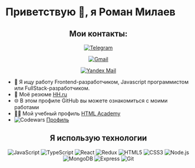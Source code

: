 # Приветствую 👋, я Роман Милаев

<h2 align="center">Мои контакты:</h2>
<p align="center">
  <a href="https://t.me/zesh8">
    <img src="https://img.shields.io/badge/Telegram-2CA5E0?style=flat&logo=telegram&logoColor=white" alt="Telegram">
  </a>
</p>
<p align="center">
  <a href="mailto:spb.promo.milaev.r@gmail.com">
    <img src="https://img.shields.io/badge/Gmail-D14836?style=flat&logo=gmail&logoColor=white" alt="Gmail">
  </a>
</p>
<p align="center">
  <a href="mailto:r.milaev@yandex.ru">
    <img src="https://img.shields.io/badge/Yandex%20Mail-FF0000?style=flat&logo=yandex&logoColor=white" alt="Yandex Mail">
  </a>
</p>

- 👦 Я ищу работу Frontend-разработчиком, Javascript программистом или FullStack-разработчиком.
- 📝 Моё резюме [HH.ru](https://hh.ru/resume/e6e53026ff0c6d8ad50039ed1f4f6757455459)
- 🌐 В этом профиле GitHub вы можете ознакомиться с моими работами
- 👨‍💻 Мой учебный профиль [HTML Academy](https://htmlacademy.ru/profile/zesh8)
- ![Codewars](https://img.shields.io/badge/Codewars-B1361E?style=flat&logo=codewars&logoColor=white) [Профиль](https://www.codewars.com/users/Zesh8)

<h2 align="center">Я использую технологии</h2>
<p align="center">
  <img src="https://img.shields.io/badge/-JavaScript-333333?style=flat&logo=javascript" alt="JavaScript">
  <img src="https://img.shields.io/badge/-TypeScript-333333?style=flat&logo=typescript" alt="TypeScript">
  <img src="https://img.shields.io/badge/-React-333333?style=flat&logo=react" alt="React">
  <img src="https://img.shields.io/badge/-Redux-333333?style=flat&logo=redux" alt="Redux">
  <img src="https://img.shields.io/badge/-HTML5-333333?style=flat&logo=html5" alt="HTML5">
  <img src="https://img.shields.io/badge/-CSS3-333333?style=flat&logo=css3" alt="CSS3">
  <img src="https://img.shields.io/badge/-Node.js-333333?style=flat&logo=node.js" alt="Node.js">
  <img src="https://img.shields.io/badge/-MongoDB-333333?style=flat&logo=mongodb" alt="MongoDB">
  <img src="https://img.shields.io/badge/-Express-333333?style=flat&logo=express" alt="Express">
  <img src="https://img.shields.io/badge/-Git-333333?style=flat&logo=git" alt="Git">
</p>
